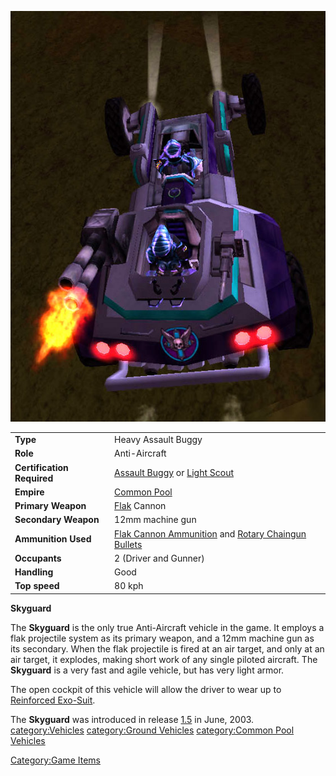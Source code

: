 ![](../images/Skyguard.jpg "Skyguard.jpg")

|                            |                                                                                                                                        |
| -------------------------- | -------------------------------------------------------------------------------------------------------------------------------------- |
| **Type**                   | Heavy Assault Buggy                                                                                                                    |
| **Role**                   | Anti-Aircraft                                                                                                                          |
| **Certification Required** | [Assault Buggy](<Assault_Buggy_(Certification)>) or [Light Scout](../certifications/Light_Scout.md)                                    |
| **Empire**                 | [Common Pool](../terminology/Common_Pool.md)                                                                                           |
| **Primary Weapon**         | [Flak](../weapons/Flak.md) Cannon                                                                                                      |
| **Secondary Weapon**       | 12mm machine gun                                                                                                                       |
| **Ammunition Used**        | [Flak Cannon Ammunition](../ammunition/Flak_Cannon_Ammunition.md) and [Rotary Chaingun Bullets](ammunition/Rotary_Chaingun_Bullets.md) |
| **Occupants**              | 2 (Driver and Gunner)                                                                                                                  |
| **Handling**               | Good                                                                                                                                   |
| **Top speed**              | 80 kph                                                                                                                                 |

**Skyguard**

The **Skyguard** is the only true Anti-Aircraft vehicle in the game. It
employs a flak projectile system as its primary weapon, and a 12mm
machine gun as its secondary. When the flak projectile is fired at an
air target, and only at an air target, it explodes, making short work of
any single piloted aircraft. The **Skyguard** is a very fast and agile
vehicle, but has very light armor.

The open cockpit of this vehicle will allow the driver to wear up to
[Reinforced Exo-Suit](../armor/Reinforced_Exo-Suit.md).

The **Skyguard** was introduced in release [1.5](1.md.5) in
June, 2003. [category:Vehicles](category:Vehicles.md)
[category:Ground Vehicles](category:Ground_Vehicles.md)
[category:Common Pool
Vehicles](category:Common_Pool_Vehicles.md)

[Category:Game Items](Category:Game_Items.md)
